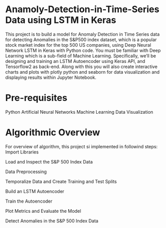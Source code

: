 # Anamoly-Detection-in-Time-Series Data using LSTM in Keras

This project is to build a model for Anomaly Detection in Time Series data for detecting Anomalies in the S&P500 index dataset, which is a popular stock market index for the top 500 US companies, using Deep Neural Network LSTM in Keras with Python code. 
You must be familiar with Deep Learning which is a sub-field of Machine Learning. Specifically, we’ll be designing and training an LSTM Autoencoder using Keras API, and Tensorflow2 as back-end. 
Along with this you will also create interactive charts and plots with plotly python and seaborn for data visualization and displaying results within Jupyter Notebook.

# Pre-requisites
 Python
 Artificial Neural Networks
 Machine Learning
 Data Visualization

# Algorithmic Overview
For overview of algorithm, this project si implemented in followind steps:
Import Libraries

Load and Inspect the S&P 500 Index Data

Data Preprocessing

Temporalize Data and Create Training and Test Splits

Build an LSTM Autoencoder

Train the Autoencoder

Plot Metrics and Evaluate the Model

Detect Anomalies in the S&P 500 Index Data
